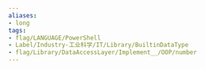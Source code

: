 ```yaml
---
aliases:
- long
tags:
- flag/LANGUAGE/PowerShell
- Label/Industry-工业科学/IT/Library/BuiltinDataType
- flag/Library/DataAccessLayer/Implement__/OOP/number
---
```

